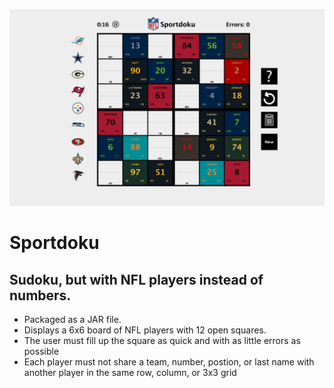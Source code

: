 ![Sportdoku Preview](https://github.com/patmc225/Sportdoku/blob/main/Image.png)

# Sportdoku
## Sudoku, but with NFL players instead of numbers.

<ul>
  <li> Packaged as a JAR file. </li>
  <li> Displays a 6x6 board of NFL players with 12 open squares. </li>
  <li> The user must fill up the square as quick and with as little errors as possible </li>
  <li> Each player must not share a team, number, postion, or last name with another player in the same row, column, or 3x3 grid </li>
</ul>
